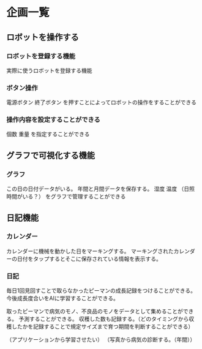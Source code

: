 # 企画一覧

## ロボットを操作する
### ロボットを登録する機能
実際に使うロボットを登録する機能

### ボタン操作
電源ボタン
終了ボタン
を押すことによってロボットの操作をすることができる
### 操作内容を設定することができる
個数
重量
を指定することができる

## グラフで可視化する機能
### グラフ
この日の日付データがいる。
年間と月間データを保存する。
湿度
温度
（日照時間がいる？）
をグラフで管理することができる


## 日記機能
### カレンダー
カレンダーに機械を動かした日をマーキングする。
マーキングされたカレンダーの日付をタップするとそこに保存されている情報を表示する。


### 日記
毎日1回見回すことで取らなかったピーマンの成長記録をつけることができる。
今後成長度合いをAIに学習することができる。

取ったピーマンで病気のモノ、不良品のモノをデータとして集めることができる。
予測することができる。
収穫した数も記録する。（どのタイミングから収穫したかを記録することで規定サイズまで育つ期間を判断することができる）

（アプリケーションから学習させたい）
（写真から病気の診断する。（年間））